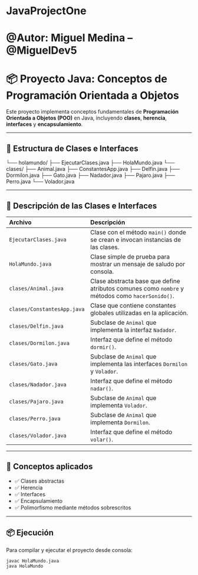 # JavaProjectOne
# @Autor: Miguel Medina – @MiguelDev5

# 📦 Proyecto Java: Conceptos de Programación Orientada a Objetos

Este proyecto implementa conceptos fundamentales de **Programación Orientada a Objetos (POO)** en Java, incluyendo **clases**, **herencia**, **interfaces** y **encapsulamiento**.

---

## 📂 Estructura de Clases e Interfaces


└── holamundo/
    ├── EjecutarClases.java
    ├── HolaMundo.java
    └── clases/
        ├── Animal.java
        ├── ConstantesApp.java
        ├── Delfin.java
        ├── Dormilon.java
        ├── Gato.java
        ├── Nadador.java
        ├── Pajaro.java
        ├── Perro.java
        └── Volador.java


---

## 📖 Descripción de las Clases e Interfaces

| Archivo               | Descripción                                                                 |
|:---------------------|:----------------------------------------------------------------------------|
| `EjecutarClases.java`  | Clase con el método `main()` donde se crean e invocan instancias de las clases. |
| `HolaMundo.java`       | Clase simple de prueba para mostrar un mensaje de saludo por consola.       |
| `clases/Animal.java`   | Clase abstracta base que define atributos comunes como `nombre` y métodos como `hacerSonido()`. |
| `clases/ConstantesApp.java` | Clase que contiene constantes globales utilizadas en la aplicación.              |
| `clases/Delfin.java`   | Subclase de `Animal` que implementa la interfaz `Nadador`.                   |
| `clases/Dormilon.java` | Interfaz que define el método `dormir()`.                                   |
| `clases/Gato.java`     | Subclase de `Animal` que implementa las interfaces `Dormilon` y `Volador`.   |
| `clases/Nadador.java`  | Interfaz que define el método `nadar()`.                                     |
| `clases/Pajaro.java`   | Subclase de `Animal` que implementa `Volador`.                               |
| `clases/Perro.java`    | Subclase de `Animal` que implementa `Dormilon`.                              |
| `clases/Volador.java`  | Interfaz que define el método `volar()`.                                     |

---

## 📝 Conceptos aplicados

- ✅ Clases abstractas  
- ✅ Herencia  
- ✅ Interfaces  
- ✅ Encapsulamiento  
- ✅ Polimorfismo mediante métodos sobrescritos  

---

## 📦 Ejecución

Para compilar y ejecutar el proyecto desde consola:

```bash
javac HolaMundo.java
java HolaMundo
